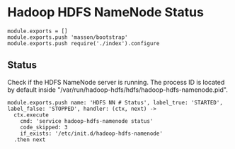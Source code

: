 
# Hadoop HDFS NameNode Status

    module.exports = []
    module.exports.push 'masson/bootstrap'
    module.exports.push require('./index').configure

## Status

Check if the HDFS NameNode server is running. The process ID is located by default
inside "/var/run/hadoop-hdfs/hdfs/hadoop-hdfs-namenode.pid".

    module.exports.push name: 'HDFS NN # Status', label_true: 'STARTED', label_false: 'STOPPED', handler: (ctx, next) ->
      ctx.execute
        cmd: 'service hadoop-hdfs-namenode status'
        code_skipped: 3
        if_exists: '/etc/init.d/hadoop-hdfs-namenode'
      .then next
